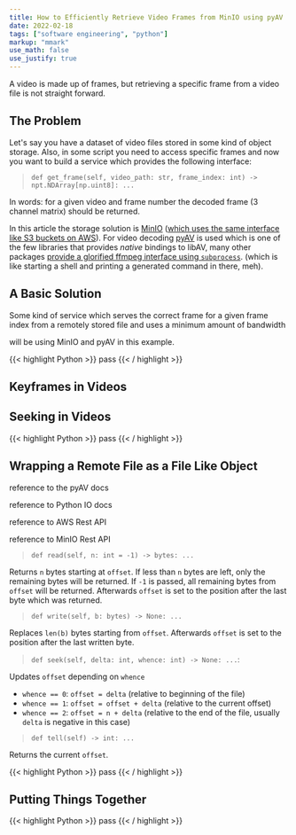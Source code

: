 ```yaml
---
title: How to Efficiently Retrieve Video Frames from MinIO using pyAV
date: 2022-02-18
tags: ["software engineering", "python"]
markup: "mmark"
use_math: false
use_justify: true
---
```


A video is made up of frames, but retrieving a specific frame from a video file is not straight forward.

<!--more-->

## The Problem

Let's say you have a dataset of video files stored in some kind of object storage. Also, in some script you need to access specific frames and now you want to build a service which provides the following interface:

> `def get_frame(self, video_path: str, frame_index: int) -> npt.NDArray[np.uint8]: ...`

In words: for a given video and frame number the decoded frame (3 channel matrix) should be returned.

In this article the storage solution is [MinIO](https://min.io) ([which uses the same interface like S3 buckets on AWS](https://min.io/product/s3-compatibility)). For video decoding [pyAV](https://github.com/PyAV-Org/PyAV) is used which is one of the few libraries that provides _native_ bindings to libAV, many other packages [provide a glorified ffmpeg interface using `subprocess`](https://github.com/kkroening/ffmpeg-python/blob/f3079726fae7b7b71e4175f79c5eeaddc1d205fb/ffmpeg/_run.py#L288-L291).  (which is like starting a shell and printing a generated command in there, meh).


## A Basic Solution

Some kind of service which serves the correct frame for a given frame index from a remotely stored file and uses a minimum amount of bandwidth

will be using MinIO and pyAV in this example.


{{< highlight Python >}}
pass
{{< / highlight >}}


## Keyframes in Videos



## Seeking in Videos

{{< highlight Python >}}
pass
{{< / highlight >}}


## Wrapping a Remote File as a File Like Object

reference to the pyAV docs

reference to Python IO docs

reference to AWS Rest API

reference to MinIO Rest API


> `def read(self, n: int = -1) -> bytes: ...`

Returns `n` bytes starting at `offset`. If less than `n` bytes are left, only the remaining bytes will be returned. If `-1` is passed, all remaining bytes from `offset` will be returned. Afterwards `offset` is set to the position after the last byte which was returned.


> `def write(self, b: bytes) -> None: ...`

Replaces `len(b)` bytes starting from `offset`. Afterwards `offset` is set to the position after the last written byte.



> `def seek(self, delta: int, whence: int) -> None: ...`:

Updates `offset` depending on `whence`
* `whence == 0`: `offset = delta` (relative to beginning of the file)
* `whence == 1`: `offset = offset + delta` (relative to the current offset)
* `whence == 2`: `offset = n + delta` (relative to the end of the file, usually `delta` is negative in this case)


> `def tell(self) -> int: ...`

Returns the current `offset`.


{{< highlight Python >}}
pass
{{< / highlight >}}


## Putting Things Together

{{< highlight Python >}}
pass
{{< / highlight >}}



